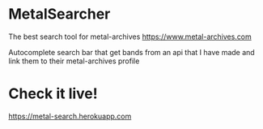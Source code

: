 # MetalSearcher

The best search tool for metal-archives https://www.metal-archives.com

Autocomplete search bar that get bands from an api that I have made and link them to their metal-archives profile

# Check it live!
https://metal-search.herokuapp.com
